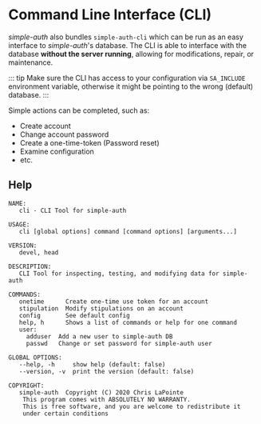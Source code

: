 # Command Line Interface (CLI)

*simple-auth* also bundles `simple-auth-cli` which can be run as an easy interface to *simple-auth*'s database.  The CLI is able to interface with the database **without the server running**, allowing for modifications, repair, or maintenance.

::: tip
Make sure the CLI has access to your configuration via `SA_INCLUDE` environment variable, otherwise it might be pointing to the wrong (default) database.
:::

Simple actions can be completed, such as:
- Create account
- Change account password
- Create a one-time-token (Password reset)
- Examine configuration
- etc.

## Help

```
NAME:
   cli - CLI Tool for simple-auth

USAGE:
   cli [global options] command [command options] [arguments...]

VERSION:
   devel, head

DESCRIPTION:
   CLI Tool for inspecting, testing, and modifying data for simple-auth

COMMANDS:
   onetime      Create one-time use token for an account
   stipulation  Modify stipulations on an account
   config       See default config
   help, h      Shows a list of commands or help for one command
   user:
     adduser  Add a new user to simple-auth DB
     passwd   Change or set password for simple-auth user

GLOBAL OPTIONS:
   --help, -h     show help (default: false)
   --version, -v  print the version (default: false)

COPYRIGHT:
   simple-auth  Copyright (C) 2020 Chris LaPointe
    This program comes with ABSOLUTELY NO WARRANTY.
    This is free software, and you are welcome to redistribute it
    under certain conditions
```
